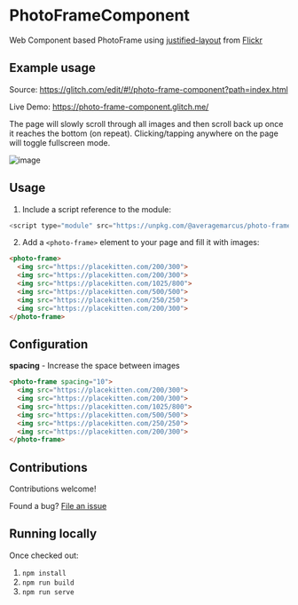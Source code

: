 # PhotoFrameComponent
Web Component based PhotoFrame using [justified-layout](https://github.com/flickr/justified-layout) from [Flickr](https://github.com/flickr)

## Example usage

Source: https://glitch.com/edit/#!/photo-frame-component?path=index.html

Live Demo: https://photo-frame-component.glitch.me/

The page will slowly scroll through all images and then scroll back up once it reaches the bottom (on repeat). Clicking/tapping anywhere on the page will toggle fullscreen mode.

![image](https://user-images.githubusercontent.com/3384072/40873008-6a79a1de-6650-11e8-8ca2-97813ba95810.png)


## Usage

1. Include a script reference to the module:
```js
<script type="module" src="https://unpkg.com/@averagemarcus/photo-frame?module"></script>
```
2. Add a `<photo-frame>` element to your page and fill it with images:
```html
<photo-frame>
  <img src="https://placekitten.com/200/300">
  <img src="https://placekitten.com/200/300">
  <img src="https://placekitten.com/1025/800">
  <img src="https://placekitten.com/500/500">
  <img src="https://placekitten.com/250/250">
  <img src="https://placekitten.com/200/300">
</photo-frame>
```

## Configuration

**spacing** - Increase the space between images
```html
<photo-frame spacing="10">
  <img src="https://placekitten.com/200/300">
  <img src="https://placekitten.com/200/300">
  <img src="https://placekitten.com/1025/800">
  <img src="https://placekitten.com/500/500">
  <img src="https://placekitten.com/250/250">
  <img src="https://placekitten.com/200/300">
</photo-frame>
```

## Contributions

Contributions welcome!

Found a bug? [File an issue](https://github.com/AverageMarcus/PhotoFrameComponent/issues/new)

## Running locally

Once checked out:
1. `npm install`
2. `npm run build`
3. `npm run serve`
